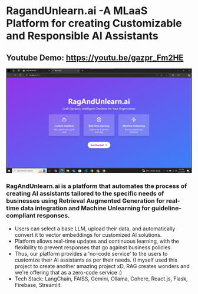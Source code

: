 # RagandUnlearn.ai -A MLaaS Platform for creating Customizable and Responsible AI Assistants

## Youtube Demo: https://youtu.be/gazpr_Fm2HE

![RagAndUnlearn](RagAndUnlearn.jpg)

### RagAndUnlearn.ai is a platform that automates the process of creating AI assistants tailored to the specific needs of businesses using Retrieval Augmented Generation for real-time data integration and Machine Unlearning for guideline-compliant responses.
- Users can select a base LLM, upload their data, and automatically convert it to vector embeddings for customized AI solutions.
- Platform allows real-time updates and continuous learning, with the flexibility to prevent responses that go against business policies.
- Thus, our platform provides a 'no-code service' to the users to customize their AI assistants as per their needs. (I myself used this project to create another amazing project xD, RAG creates wonders and we're offering that as a zero-code service :)
- Tech Stack: LangChain, FAISS, Gemini, Ollama, Cohere, React.js, Flask, Firebase, Streamlit.
